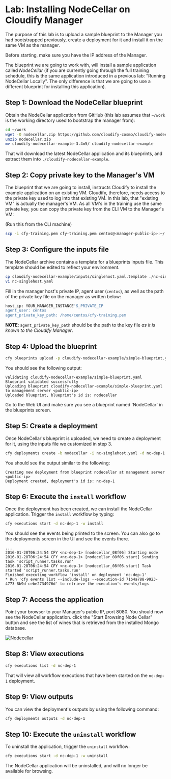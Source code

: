 # Lab: Installing NodeCellar on Cloudify Manager

The purpose of this lab is to upload a sample blueprint to the Manager you had bootstrapped previously, create a deployment for it and install it on the same VM as the manager.

Before starting, make sure you have the IP address of the Manager.

The blueprint we are going to work with, will install a sample application called *NodeCellar* (if you are
currently going through the full training schedule, this is the same application introduced in a previous lab:
"Running NodeCellar Locally". The only difference is that we are going to use a different blueprint for
installing this application).
 
## Step 1: Download the NodeCellar blueprint

Obtain the NodeCellar application from GitHub (this lab assumes that `~/work` is the working directory used to bootstrap the manager from):

```bash
cd ~/work
wget -O nodecellar.zip https://github.com/cloudify-cosmo/cloudify-nodecellar-example/archive/3.4m5.zip
unzip nodecellar.zip
mv cloudify-nodecellar-example-3.4m5/ cloudify-nodecellar-example
```

That will download the latest NodeCellar application and its blueprints, and extract them into `./cloudify-nodecellar-example`.

## Step 2: Copy private key to the Manager's VM

The blueprint that we are going to install, instructs Cloudify to install the example application on an existing VM.
Cloudify, therefore, needs access to the private key used to log into that existing VM. In this lab, that "existing VM"
is actually the manager's VM. As all VM's in the training use the same private key, you can copy the private key from
the CLI VM to the Manager's VM:

(Run this from the CLI machine)

```bash
scp -i cfy-training.pem cfy-training.pem centos@<manager-public-ip>:~/
```

## Step 3: Configure the inputs file

The NodeCellar archive contains a template for a blueprints inputs file. This template should be edited to reflect your environment.

```bash
cp cloudify-nodecellar-example/inputs/singlehost.yaml.template ./nc-singlehost.yaml
vi nc-singlehost.yaml
```

Fill in the manager host's private IP, agent user (`centos`), as well as the path of the private key file on the manager as written below:

```bash
host_ip: YOUR_MANAGER_INSTANCE'S_PRIVATE_IP
agent_user: centos
agent_private_key_path: /home/centos/cfy-training.pem
```

**NOTE**: `agent_private_key_path` should be the path to the key file *as it is known to the Cloudify Manager*.

## Step 4: Upload the blueprint

```bash
cfy blueprints upload -p cloudify-nodecellar-example/simple-blueprint.yaml -b nodecellar
```

You should see the following output:

```
Validating cloudify-nodecellar-example/simple-blueprint.yaml
Blueprint validated successfully
Uploading blueprint cloudify-nodecellar-example/simple-blueprint.yaml to management server <public-ip>
Uploaded blueprint, blueprint's id is: nodecellar
```

Go to the Web UI and make sure you see a blueprint named 'NodeCellar' in the blueprints screen.

## Step 5: Create a deployment

Once NodeCellar's blueprint is uploaded, we need to create a deployment for it, using the inputs file we customized in step 3.

```bash
cfy deployments create -b nodecellar -i nc-singlehost.yaml -d nc-dep-1
```

You should see the output similar to the following:

```
Creating new deployment from blueprint nodecellar at management server <public-ip>
Deployment created, deployment's id is: nc-dep-1
```

## Step 6: Execute the `install` workflow

Once the deployment has been created, we can install the NodeCellar application. Trigger the `install` workflow by typing:

```bash
cfy executions start -d nc-dep-1 -w install
```

You should see the events being printed to the screen. You can also go to the deployments screen in the UI and see the events there. 

```
...
2016-01-28T06:24:54 CFY <nc-dep-1> [nodecellar_08f06] Starting node
2016-01-28T06:24:54 CFY <nc-dep-1> [nodecellar_08f06.start] Sending task 'script_runner.tasks.run'
2016-01-28T06:24:54 CFY <nc-dep-1> [nodecellar_08f06.start] Task started 'script_runner.tasks.run'
Finished executing workflow 'install' on deployment 'nc-dep-1'
* Run 'cfy events list --include-logs --execution-id 71b4a788-9923-4773-8b9d-cebe2734976d' to retrieve the execution's events/logs
```

## Step 7: Access the application

Point your browser to your Manager's public IP, port 8080. You should now see the NodeCellar application. click the "Start Browsing Node Cellar" button and see the list of wines that is retrieved from the installed Mongo database.

![Nodecellar](../../../raw/3.3.1/running-nodecellar-on-manager/nodecellar.png "NodeCellar")

## Step 8: View executions

```bash
cfy executions list -d nc-dep-1
```

That will view all workflow executions that have been started on the `nc-dep-1` deployment.

## Step 9: View outputs

You can view the deployment's outputs by using the following command:

```bash
cfy deployments outputs -d nc-dep-1
```

## Step 10: Execute the `uninstall` workflow

To uninstall the application, trigger the `uninstall` workflow:

```bash
cfy executions start -d nc-dep-1 -w uninstall
```

The NodeCellar application will be uninstalled, and will no longer be available for browsing.
